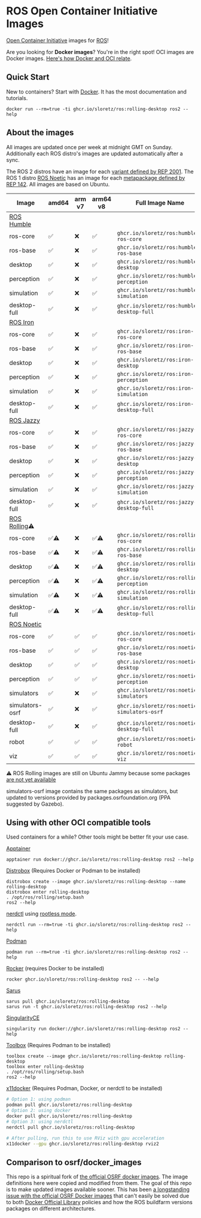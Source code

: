 # ROS Open Container Initiative Images

[Open Container Initiative](https://opencontainers.org/) images for [ROS](https://ros.org)!


Are you looking for **Docker images**?
You're in the right spot!
OCI images are Docker images.
[Here's how Docker and OCI relate](https://www.docker.com/blog/demystifying-open-container-initiative-oci-specifications/).


## Quick Start

New to containers? Start with [Docker](https://docs.docker.com/get-docker/). It has the most documentation and tutorials.

```
docker run --rm=true -ti ghcr.io/sloretz/ros:rolling-desktop ros2 --help
```

## About the images

All images are updated once per week at midnight GMT on Sunday.
Additionally each ROS distro's images are updated automatically after a sync.

The ROS 2 distros have an image for each [variant defined by REP 2001](https://ros.org/reps/rep-2001.html).
The ROS 1 distro [ROS Noetic](https://wiki.ros.org/noetic) has an image for each [metapackage defined by REP 142](https://www.ros.org/reps/rep-0142.html).
All images are based on Ubuntu.

| Image           | amd64 | arm v7 | arm64 v8 | Full Image Name                            |
|-----------------|-------|--------|----------|--------------------------------------------|
| [ROS Humble](http://docs.ros.org/en/humble)                                                 |
| ros-core        | ✅     | ❌      | ✅        | `ghcr.io/sloretz/ros:humble-ros-core`      |
| ros-base        | ✅     | ❌      | ✅        | `ghcr.io/sloretz/ros:humble-ros-base`      |
| desktop         | ✅     | ❌      | ✅        | `ghcr.io/sloretz/ros:humble-desktop`       |
| perception      | ✅     | ❌      | ✅        | `ghcr.io/sloretz/ros:humble-perception`    |
| simulation      | ✅     | ❌      | ✅        | `ghcr.io/sloretz/ros:humble-simulation`    |
| desktop-full    | ✅     | ❌      | ✅        | `ghcr.io/sloretz/ros:humble-desktop-full`  |
| [ROS Iron](http://docs.ros.org/en/iron)                                                     |
| ros-core        | ✅     | ❌      | ✅        | `ghcr.io/sloretz/ros:iron-ros-core`        |
| ros-base        | ✅     | ❌      | ✅        | `ghcr.io/sloretz/ros:iron-ros-base`        |
| desktop         | ✅     | ❌      | ✅        | `ghcr.io/sloretz/ros:iron-desktop`         |
| perception      | ✅     | ❌      | ✅        | `ghcr.io/sloretz/ros:iron-perception`      |
| simulation      | ✅     | ❌      | ✅        | `ghcr.io/sloretz/ros:iron-simulation`      |
| desktop-full    | ✅     | ❌      | ✅        | `ghcr.io/sloretz/ros:iron-desktop-full`    |
| [ROS Jazzy](http://docs.ros.org/en/jazzy)                                                     |
| ros-core        | ✅     | ❌      | ✅        | `ghcr.io/sloretz/ros:jazzy-ros-core`        |
| ros-base        | ✅     | ❌      | ✅        | `ghcr.io/sloretz/ros:jazzy-ros-base`        |
| desktop         | ✅     | ❌      | ✅        | `ghcr.io/sloretz/ros:jazzy-desktop`         |
| perception      | ✅     | ❌      | ✅        | `ghcr.io/sloretz/ros:jazzy-perception`      |
| simulation      | ✅     | ❌      | ✅        | `ghcr.io/sloretz/ros:jazzy-simulation`      |
| desktop-full    | ✅     | ❌      | ✅        | `ghcr.io/sloretz/ros:jazzy-desktop-full`    |
| [ROS Rolling](http://docs.ros.org/en/rolling)⚠️                                               |
| ros-core        | ✅⚠️     | ❌      | ✅⚠️        | `ghcr.io/sloretz/ros:rolling-ros-core`     |
| ros-base        | ✅⚠️     | ❌      | ✅⚠️        | `ghcr.io/sloretz/ros:rolling-ros-base`     |
| desktop         | ✅⚠️     | ❌      | ✅⚠️        | `ghcr.io/sloretz/ros:rolling-desktop`      |
| perception      | ✅⚠️     | ❌      | ✅⚠️        | `ghcr.io/sloretz/ros:rolling-perception`   |
| simulation      | ✅⚠️     | ❌      | ✅⚠️        | `ghcr.io/sloretz/ros:rolling-simulation`   |
| desktop-full    | ✅⚠️     | ❌      | ✅⚠️        | `ghcr.io/sloretz/ros:rolling-desktop-full` |
| [ROS Noetic](https://wiki.ros.org/noetic)                                                   |
| ros-core        | ✅     | ✅      | ✅        | `ghcr.io/sloretz/ros:noetic-ros-core`      |
| ros-base        | ✅     | ✅      | ✅        | `ghcr.io/sloretz/ros:noetic-ros-base`      |
| desktop         | ✅     | ✅      | ✅        | `ghcr.io/sloretz/ros:noetic-desktop`       |
| perception      | ✅     | ✅      | ✅        | `ghcr.io/sloretz/ros:noetic-perception`    |
| simulators      | ✅     | ❌      | ✅        | `ghcr.io/sloretz/ros:noetic-simulators`    |
| simulators-osrf | ✅     | ❌      | ✅        | `ghcr.io/sloretz/ros:noetic-simulators-osrf`|
| desktop-full    | ✅     | ❌      | ✅        | `ghcr.io/sloretz/ros:noetic-desktop-full`  |
| robot           | ✅     | ✅      | ✅        | `ghcr.io/sloretz/ros:noetic-robot`         |
| viz             | ✅     | ✅      | ✅        | `ghcr.io/sloretz/ros:noetic-viz`           |


⚠️ ROS Rolling images are still on Ubuntu Jammy because some packages [are not yet available](https://github.com/sloretz/ros_oci_images/issues/2)

simulators-osrf image contains the same packages as simulators, but updated to versions provided by packages.osrfoundation.org (PPA suggested by Gazebo).

## Using with other OCI compatible tools

Used containers for a while?
Other tools might be better fit your use case.

[Apptainer](https://apptainer.org/)

```
apptainer run docker://ghcr.io/sloretz/ros:rolling-desktop ros2 --help
```

[Distrobox](https://github.com/89luca89/distrobox) (Requires Docker or Podman to be installed)

```
distrobox create --image ghcr.io/sloretz/ros:rolling-desktop --name rolling-desktop
distrobox enter rolling-desktop
. /opt/ros/rolling/setup.bash
ros2 --help
```

[nerdctl](https://github.com/containerd/nerdctl) using [rootless mode](https://github.com/containerd/nerdctl?tab=readme-ov-file#rootless-mode).

```
nerdctl run --rm=true -ti ghcr.io/sloretz/ros:rolling-desktop ros2 --help
```

[Podman](https://podman.io/)

```
podman run --rm=true -ti ghcr.io/sloretz/ros:rolling-desktop ros2 --help
```

[Rocker](https://github.com/osrf/rocker) (requires Docker to be installed)

```
rocker ghcr.io/sloretz/ros:rolling-desktop ros2 -- --help
```

[Sarus](https://sarus.readthedocs.io/en/stable/#)

```
sarus pull ghcr.io/sloretz/ros:rolling-desktop
sarus run -t ghcr.io/sloretz/ros:rolling-desktop ros2 --help
```

[SingularityCE](https://sylabs.io/singularity/)

```
singularity run docker://ghcr.io/sloretz/ros:rolling-desktop ros2 --help
```

[Toolbox](https://containertoolbx.org/) (Requires Podman to be installed)

```
toolbox create --image ghcr.io/sloretz/ros:rolling-desktop rolling-desktop
toolbox enter rolling-desktop
. /opt/ros/rolling/setup.bash
ros2 --help
```

[x11docker](https://github.com/mviereck/x11docker) (Requires Podman, Docker, or nerdctl to be installed)

```bash
# Option 1: using podman
podman pull ghcr.io/sloretz/ros:rolling-desktop
# Option 2: using docker
docker pull ghcr.io/sloretz/ros:rolling-desktop
# Option 3: using nerdctl
nerdctl pull ghcr.io/sloretz/ros:rolling-desktop

# After pulling, run this to use RViz with gpu acceleration
x11docker --gpu ghcr.io/sloretz/ros:rolling-desktop rviz2
```

## Comparison to osrf/docker_images

This repo is a spiritual fork of [the official OSRF docker images](https://github.com/osrf/docker_images).
The image definitions here were copied and modified from them.
The goal of this repo is to make updated images available sooner.
This has been [a longstanding issue with the official OSRF Docker images](https://github.com/osrf/docker_images/issues/112) that can't easily be solved due to both [Docker Official Library](https://github.com/docker-library/official-images) policies and how the ROS buildfarm versions packages on different architectures.
